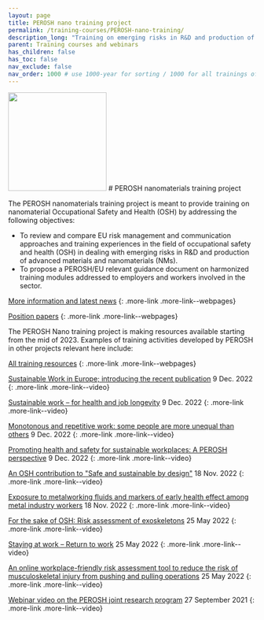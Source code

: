 ```yaml
---
layout: page
title: PEROSH nano training project
permalink: /training-courses/PEROSH-nano-training/
description_long: "Training on emerging risks in R&D and production of new and advanced materials and nanomaterials: providing systematic approaches to deal with uncertainties"
parent: Training courses and webinars
has_children: false
has_toc: false
nav_exclude: false
nav_order: 1000 # use 1000-year for sorting / 1000 for all trainings offered by a project
---
```


<img src="{{ site.baseurl }}/images/logos/logo_inail.jpg" width="200" class="image--right" />
# PEROSH nanomaterials training project
 
The PEROSH nanomaterials training project is meant to provide training on nanomaterial Occupational Safety and Health (OSH) by addressing the following objectives:
- To review and compare EU risk management and communication approaches and training experiences in the field of occupational safety and health (OSH) in dealing with emerging risks in R&D and production of advanced materials and nanomaterials (NMs).
- To propose a PEROSH/EU relevant guidance document on harmonized training modules addressed to employers and workers involved in the sector.

[More information and latest news](https://perosh.eu/project/nanomaterials-training-project/)
{: .more-link .more-link--webpages}

[Position papers](https://perosh.eu/download-categorie/position-papers/)
{: .more-link .more-link--webpages}

The PEROSH Nano training project is making resources available starting from the mid of 2023. Examples of training activities developed by PEROSH in other projects relevant here include:

[All training resources](https://perosh.eu/repository/)
{: .more-link .more-link--webpages}

[Sustainable Work in Europe; introducing the recent publication](https://perosh.eu/repository/sustainable-work-in-europe-introducing-the-recent-publication/)
9 Dec. 2022
{: .more-link .more-link--video}

[Sustainable work – for health and job longevity](https://perosh.eu/repository/sustainable-work-for-health-and-job-longevity/)
9 Dec. 2022
{: .more-link .more-link--video}

[Monotonous and repetitive work: some people are more unequal than others](https://perosh.eu/repository/monotonous-and-repetitive-work/)
9 Dec. 2022
{: .more-link .more-link--video}

[Promoting health and safety for sustainable workplaces: A PEROSH perspective](https://perosh.eu/repository/promoting-health-and-safety-for-sustainable-workplaces-a-perosh-perspective/)
9 Dec. 2022
{: .more-link .more-link--video}

[An OSH contribution to "Safe and sustainable by design"](https://perosh.eu/repository/an-osh-contribution-to-safe-and-sustainableby-design/)
18 Nov. 2022
{: .more-link .more-link--video}

[Exposure to metalworking fluids and markers of early health effect among metal industry workers](https://perosh.eu/repository/exposure-to-metalworking-fluids-and-markersof-early-health-effect-among-metal-industry-workers/)
18 Nov. 2022
{: .more-link .more-link--video}

[For the sake of OSH: Risk assessment of exoskeletons](https://perosh.eu/repository/risk-assessment-of-exoskeletons/)
25 May 2022
{: .more-link .more-link--video}

[Staying at work – Return to work](https://perosh.eu/repository/staying-at-work-return-to-work/)
25 May 2022
{: .more-link .more-link--video}

[An online workplace-friendly risk assessment tool to reduce the risk of musculoskeletal injury from pushing and pulling operations](https://perosh.eu/repository/msd_hse_matt_birtles/)
25 May 2022
{: .more-link .more-link--video}

[Webinar video on the PEROSH joint research program](https://perosh.eu/repository/webinar-video-available-on-perosh-joint-research-program/)
27 September 2021
{: .more-link .more-link--video}


